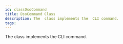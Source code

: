 ```yaml
---
id: classDsoCommand
title: DsoCommand Class
description: The  class implements the  CLI command.
tags:
---
```

The  <docRefTextType>  class implements the  <docMarkupType>  CLI command.

